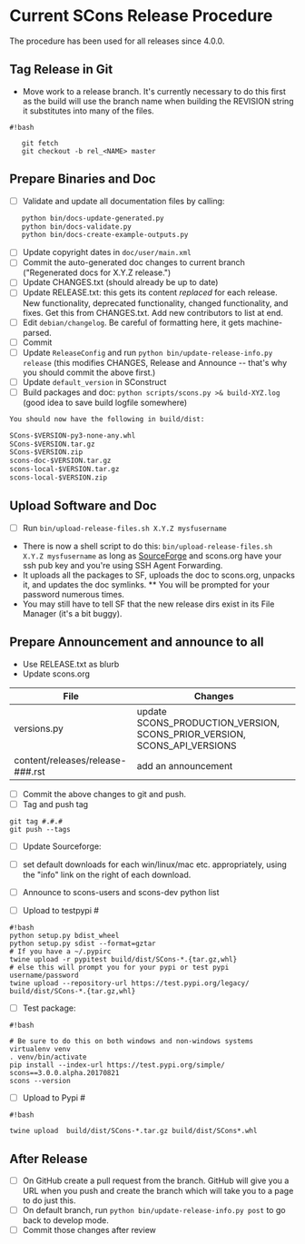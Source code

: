 # Current SCons Release Procedure

The procedure has been used for all releases since 4.0.0. 

## Tag Release in Git

* Move work to a release branch. It's currently necessary to do this first as the build will use the branch name when building the REVISION string it substitutes into many of the files.


```
#!bash

   git fetch 
   git checkout -b rel_<NAME> master
```


## Prepare Binaries and Doc

- [ ] Validate and update all documentation files by calling: 

```txt
   python bin/docs-update-generated.py
   python bin/docs-validate.py
   python bin/docs-create-example-outputs.py
```

- [ ] Update copyright dates in `doc/user/main.xml`
- [ ] Commit the auto-generated doc changes to current branch ("Regenerated docs for X.Y.Z release.") 
- [ ] Update CHANGES.txt (should already be up to date) 
- [ ] Update RELEASE.txt: this gets its content *replaced* for each release.  New functionality, deprecated functionality, changed functionality, and fixes.  Get this from CHANGES.txt.  Add new contributors to list at end. 
- [ ] Edit `debian/changelog`. Be careful of formatting here, it gets machine-parsed. 
- [ ] Commit 
- [ ] Update `ReleaseConfig` and run `python bin/update-release-info.py release` (this modifies CHANGES, Release and Announce -- that's why you should commit the above first.) 
- [ ] Update `default_version` in SConstruct
- [ ] Build packages and doc: `python scripts/scons.py >& build-XYZ.log` (good idea to save build logfile somewhere) 

```txt
You should now have the following in build/dist: 

SCons-$VERSION-py3-none-any.whl
SCons-$VERSION.tar.gz
SCons-$VERSION.zip
scons-doc-$VERSION.tar.gz
scons-local-$VERSION.tar.gz
scons-local-$VERSION.zip

```


## Upload Software and Doc
- [ ] Run `bin/upload-release-files.sh X.Y.Z mysfusername`
* There is now a shell script to do this: `bin/upload-release-files.sh X.Y.Z mysfusername` as long as [SourceForge](SourceForge) and scons.org have your ssh pub key and you're using SSH Agent Forwarding. 
* It uploads all the packages to SF, uploads the doc to scons.org, unpacks it, and updates the doc symlinks.
** You will be prompted for your password numerous times. 
* You may still have to tell SF that the new release dirs exist in its File Manager (it's a bit buggy). 

## Prepare Announcement and announce to all

* Use RELEASE.txt as blurb 
* Update scons.org


| File   | Changes  |
|---|---|
| versions.py  | update SCONS_PRODUCTION_VERSION, SCONS_PRIOR_VERSION, SCONS_API_VERSIONS  |
| content/releases/release-###.rst | add an announcement |


- [ ] Commit the above changes to git and push. 
- [ ] Tag and push tag

```
git tag #.#.#
git push --tags
```

- [ ] Update Sourceforge: 
- [ ] set default downloads for each win/linux/mac etc. appropriately, using the "info" link on the right of each download. 
- [ ] Announce to scons-users and scons-dev python list


- [ ] Upload to testpypi #

```
#!bash
python setup.py bdist_wheel
python setup.py sdist --format=gztar
# If you have a ~/.pypirc
twine upload -r pypitest build/dist/SCons-*.{tar.gz,whl}
# else this will prompt you for your pypi or test pypi username/password
twine upload --repository-url https://test.pypi.org/legacy/ build/dist/SCons-*.{tar.gz,whl}
```

- [ ] Test package:

```
#!bash

# Be sure to do this on both windows and non-windows systems
virtualenv venv
. venv/bin/activate
pip install --index-url https://test.pypi.org/simple/ scons==3.0.0.alpha.20170821
scons --version
```

- [ ] Upload to Pypi #

```
#!bash

twine upload  build/dist/SCons-*.tar.gz build/dist/SCons*.whl
```

## After Release

- [ ] On GitHub create a pull request from the branch. GitHub will give you a URL when you push and create the branch which will take you to a page to do just this.
- [ ] On default branch, run `python bin/update-release-info.py post` to go back to develop mode. 
- [ ] Commit those changes after review 
